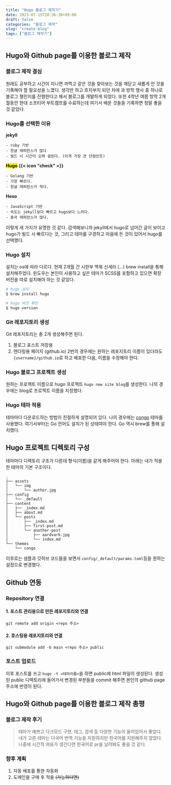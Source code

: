 ```yaml
---
title: "Hugo 블로그 제작기"
date: 2023-07-15T20:36:30+09:00
draft: false
categories: "블로그 제작"
slug: "create-blog"
tags: ["블로그 제작기"]
---
```


## Hugo와 Github page를 이용한 블로그 제작

### 블로그 제작 결심

원래도 공부하고 시간이 지나면 까먹고 같은 것을 찾아보는 것을 깨닫고 새롭게 안 것을 기록해야 할 필요성을 느꼈다. 생각만 하고 흐지부지 되던 차에 과 방학 행사 중 하나로 블로그 챌린지를 진행한다고 해서 블로그를 개발하게 되었다. 또한 4학년 여름 방학 2개월동안 현대 소프티어 부트캠프를 수료하는데 여기서 배운 것들을 기록하면 정말 좋을 것 같았다.

### Hugo를 선택한 이유

**jekyll**

```
- ruby 기반
- 한글 레퍼런스가 많다
- 빌드 시 시간이 오래 걸린다. (이게 가장 큰 단점인듯)
```

**<mark>Hugo</mark> {{< icon "check" >}}**

```
- Golang 기반
- 가장 빠르다.
- 한글 레퍼런스가 적다.
```

**Hexo**

```
- JavaScript 기반
- 속도는 jekyll보다 빠르고 hugo보다 느리다.
- 중국 레퍼런스가 많다.
```

이렇게 세 가지가 유명한 것 같다. 검색해보니까 jekyll에서 hugo로 넘어간 글이 보이고 hugo가 빌드 시 빠르다는 것, 그리고 테마를 구경하고 마음에 든 것이 있어서 hugo를 선택했다.

### Hugo 설치

설치는 os에 따라 다르다.
현재 2개월 간 시한부 맥북 신세라 (...) brew install을 통해 설치해주었다.
윈도우는 본인이 사용하고 싶은 테마가 SCSS를 포함하고 있으면 확장 버전을 따로 설치해야 하는 것 같았다.

```bash
# hugo 설치
$ brew install hugo

# hugo 버전 확인
$ hugo version
```

### Git 레포지토리 생성

Git 레포지토리는 총 2개 생성해주면 된다.

1. 블로그 포스트 저장용
2. 렌더링용 페이지 (github.io)
   2번의 경우에는 원하는 레포지토리 이름이 있더라도 `{username}/github.io`로 하고 배포한 다음, 이름을 수정해야 한다.

### Hugo 블로그 프로젝트 생성

원하는 프로젝트 이름으로 hugo 프로젝트 `hugo new site blog`를 생성한다. 나의 경우에는 blog로 프로젝트 이름을 지정했다.

### Hugo 테마 적용

테마마다 다운로드하는 방법이 친절하게 설명되어 있다. 나의 경우에는 [congo](https://github.com/jpanther/congo) 테마를 사용했다. 여기서부터는 Go 언어도 설치가 된 상태여야 한다. Go 역시 brew를 통해 설치했다.

## Hugo 프로젝트 디렉토리 구성

테마마다 디렉토리 구조가 다른데 형식(이름)을 같게 해주어야 한다. 아래는 내가 적용한 테마의 기본 구조이다.

```
.
├── assets
│   └── img
│       └── author.jpg
├── config
│   └── _default
├── content
│   ├── _index.md
│   ├── about.md
│   └── posts
│       ├── _index.md
│       ├── first-post.md
│       └── another-post
│           ├── aardvark.jpg
│           └── index.md
└── themes
    └── congo
```

이후로는 샘플과 깃허브 코드들을 보면서 `config/_default/params.toml`등을 원하는 설정으로 변경했다.

## Github 연동

### Repository 연결

#### 1. 포스트 관리용으로 만든 레포지토리와 연결

`git remote add origin <repo 주소>`

#### 2. 호스팅용 레포지토리와 연결

`git submodule add -b main <repo 주소> public`

### 포스트 업로드

이후 포스트를 쓰고 `hugo -t <테마이름>`을 하면 public에 html 파일이 생성된다. 생성된 public 디렉토리에 들어가서 변경된 부분들을 commit 해주면 본인의 github page 주소에 반영이 된다.

## Hugo와 Github page를 이용한 블로그 제작 총평

### 블로그 제작 후기

> 테마가 예쁘고 다크모드 구현, 태그, 검색 등 다양한 기능이 들어있어서 좋았다.  
> 내가 고른 테마는 다국어 번역 기능을 지원하지만 한국어를 지원해주지 않았다. 나중에 시간적 여유가 생긴다면 한국어로 pr을 날려봐도 좋을 것 같다.

### 향후 계획

1. 자동 배포를 통한 자동화
2. 도메인을 구매 후 적용 ~~(가능하다면)~~
